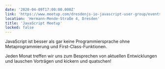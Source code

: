 ```yaml
---
date: '2020-04-09T17:00:00.000Z'
link: 'https://www.meetup.com/dresdenjs-io-javascript-user-group/events/269839396'
location: 'Hermann-Mende-Straße 4, Dresden'
title: 'JavaScript Meetup'
locked: false
---
```

JavaScript ist besser als gar keine Programmiersprache ohne Metaprogrammierung und First-Class-Funktionen.

Jeden Monat treffen wir uns zum Besprechen von aktuellen Entwicklungen und lauschen Vorträgen und kickern und quatschen!
